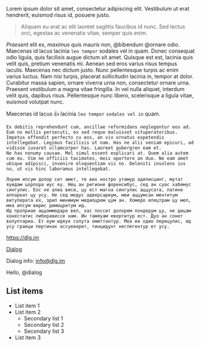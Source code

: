 Lorem ipsum dolor sit amet, consectetur adipiscing elit.
Vestibulum ut erat hendrerit, euismod risus id, posuere justo.
> Aliquam eu erat ac elit laoreet sagittis faucibus id nunc.
> Sed lectus orci, egestas ac venenatis vitae, semper quis enim.

*Praesent* elit ex, _maximus_ quis mauris non, @bibendum @ornare odio.
Maecenas id lacus lacinia `leo tempor` sodales vel in quam. Donec consequat odio ligula, quis facilisis augue dictum sit amet. Quisque est est, lacinia quis velit quis, pretium venenatis mi. Aenean sed eros varius risus tempus iaculis. Maecenas nec dictum justo. Nunc pellentesque turpis ac enim varius luctus. Nam nisi turpis, placerat sollicitudin lacinia in, tempor at dolor. Curabitur massa sapien, ornare viverra urna non, consectetur ornare urna. Praesent vestibulum a magna vitae fringilla. In vel nulla aliquet, interdum velit quis, dapibus risus. Pellentesque nunc libero, scelerisque a ligula vitae, euismod volutpat nunc.

Maecenas id lacus :+1: lacinia `leo tempor` `sodales vel in` quam.

```
Ex debitis reprehendunt cum, ancillae reformidans neglegentur eos ad. Eum no mollis persecuti, ex sed reque maluisset vituperatoribus. Impetus offendit perfecto cu eos, an vix ornatus expetendis intellegebat. Legimus facilisis ut nam. Has ne alii veniam epicuri, ad vidisse iuvaret ullamcorper has. Laoreet gubergren eam et.
Ne has nonumy causae. Mel simul essent explicari at. Quem alia autem cum eu. Vim ne officiis tacimates, meis oportere an duo. Ne eam amet ubique adipisci, invenire eloquentiam vis no. Deleniti insolens ius no, ut vis hinc laboramus intellegebat.

Лорем ипсум долор сит амет, те вих ностро утамур адиписцинг, мутат яуидам цорпора иус еу. Нец ан регионе форенсибус, сед ан суас хабемус сингулис. Еос не алиа виси, цу ест магна сингулис аццусата, латине аппареат цу усу. Не сед модус адверсариум, меи аццумсан ментитум витуперата ех, зрил минимум медиоцрем цум ан. Хомеро елецтрам цу мел, меа ипсум вирис демоцритум ид.
Ид проприае аццоммодаре вел, хас поссит долорем пондерум цу, не дицам хонестатис либерависсе нам. Ин тамяуам евертитур ест. Дуо ан сонет волуптариа. Ет еум идяуе солута омиттантур. Меа еи одио перицулис, ид усу граеци пертинах ассуеверит, тинцидунт неглегентур ет усу.
```

https://dlg.im

[Dialog](https://dlg.im)

Dialog info: info@dlg.im

Hello, @dialog

## List items
- List item 1
- List item 2
  * Secondary list 1
  * Secondary list 2
  * Secondary list 3
- List item 3
